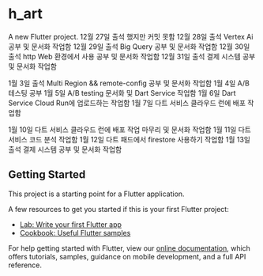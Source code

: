 # h_art

A new Flutter project.
12월 27일 출석 했지만 커밋 못함
12월 28일 출석 Vertex Ai 공부 및 문서화 작업함
12월 29일 출석 Big Query 공부 및 문서화 작업함
12월 30일 출석 http Web 환경에서 사용 공부 및 문서화 작업함
12월 31일 출석 결제 시스템 공부 및 문서화 작업함

1월 3일 출석 Multi Region && remote-config 공부 및 문서화 작업함
1월 4일 A/B 테스팅 공부
1월 5일 A/B testing 문서화 및 Dart Service 작업함
1월 6일 Dart Service Cloud Run에 업로드하는 작업함
1월 7일 다트 서비스 클라우드 런에 배포 작업함

1월 10일 다트 서비스 클라우드 런에 배포 작업 마무리 및 문서화 작업함
1월 11일 다트 서비스 코드 분석 작업함
1월 12일 다트 패드에서 firestore 사용하기 작업함
1월 13일 출석 결제 시스템 공부 및 문서화 작업함
## Getting Started

This project is a starting point for a Flutter application.

A few resources to get you started if this is your first Flutter project:

- [Lab: Write your first Flutter app](https://flutter.dev/docs/get-started/codelab)
- [Cookbook: Useful Flutter samples](https://flutter.dev/docs/cookbook)

For help getting started with Flutter, view our
[online documentation](https://flutter.dev/docs), which offers tutorials,
samples, guidance on mobile development, and a full API reference.
